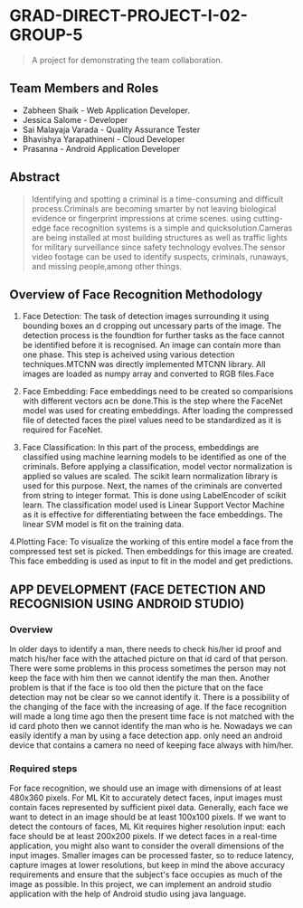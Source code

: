 # GRAD-DIRECT-PROJECT-I-02-GROUP-5
> A project for demonstrating the team collaboration.

## Team Members and Roles

- Zabheen Shaik - Web Application Developer.
- Jessica Salome - Developer
- Sai Malayaja Varada - Quality Assurance Tester
- Bhavishya Yarapathineni - Cloud Developer
- Prasanna - Android Application Developer

## Abstract

> Identifying and spotting a criminal is a time-consuming and difficult process.Criminals are becoming smarter by not leaving biological evidence or fingerprint impressions at crime scenes. 
using cutting-edge face recognition systems is a simple and quicksolution.Cameras are being installed at most building structures as well as traffic lights for military surveillance since safety technology evolves.The sensor video footage can be used to identify suspects, criminals, runaways, and missing people,among other things. 


## Overview of Face Recognition Methodology

1. Face Detection: The task of detection images surrounding it using bounding boxes an d cropping out uncessary parts of the image. The detection process is the foundtion for further  tasks as the face cannot be identified before it is recognised. An image can contain more than one phase. This step is acheived using various detection techniques.MTCNN was directly implemented MTCNN library. All images are loaded as numpy array and converted to RGB files.Face

2. Face Embedding: Face embeddings need to be created so comparisions with different vectors acn be done.This is the step where the FaceNet model was used for creating embeddings. After loading the compressed file of detected faces the  pixel  values need to be standardized as it is required for FaceNet.

3. Face Classification: In this part of the process, embeddings are classified  using machine learning models to be identified as one of the criminals. Before applying a classification, model vector normalization is applied so values are scaled. The  scikit  learn normalization library is used for this  purpose. Next,  the names of the criminals are converted from string to integer format. This is done using LabelEncoder of scikit learn. The classification model used is Linear  Support  Vector Machine as it is effective for differentiating between the face embeddings. The linear SVM model is fit on the training data.

4.Plotting Face: To visualize the working of this entire model a face from the compressed test set is picked. Then embeddings for this image are created. This face embedding is  used as input to  fit in the model and get predictions.

## APP DEVELOPMENT (FACE DETECTION AND RECOGNISION USING ANDROID STUDIO)

### Overview
In older days to identify a man, there needs to check his/her id proof and match his/her face with the attached picture on that id card of that person. There were some problems in this process sometimes the person may not keep the face with him then we cannot identify the man then. Another problem is that if the face is too old then the picture that on the face detection may not be clear so we cannot identify it. There is a possibility of the changing of the face with the increasing of age. If the face recognition will made a long time ago then the present time face is not matched with the id card photo then we cannot identify the man who is he. Nowadays we can easily identify a man by using a face detection app. only need an android device that contains a camera no need of keeping face always with him/her.
### Required steps
For face recognition, we should use an image with dimensions of at least 480x360 pixels. For ML Kit to accurately detect faces, input images must contain faces represented by sufficient pixel data. Generally, each face we want to detect in an image should be at least 100x100 pixels. If we want to detect the contours of faces, ML Kit requires higher resolution input: each face should be at least 200x200 pixels.
If we detect faces in a real-time application, you might also want to consider the overall dimensions of the input images. Smaller images can be processed faster, so to reduce latency, capture images at lower resolutions, but keep in mind the above accuracy requirements and ensure that the subject's face occupies as much of the image as possible. In this project, we can implement an android studio application with the help of Android studio using java language.







